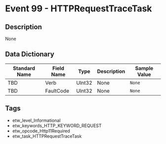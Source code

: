 # Event 99 - HTTPRequestTraceTask

## Description
None

## Data Dictionary
|Standard Name|Field Name|Type|Description|Sample Value|
|---|---|---|---|---|
|TBD|Verb|UInt32|None|`None`|
|TBD|FaultCode|UInt32|None|`None`|

## Tags
* etw_level_Informational
* etw_keywords_HTTP_KEYWORD_REQUEST
* etw_opcode_Http11Required
* etw_task_HTTPRequestTraceTask